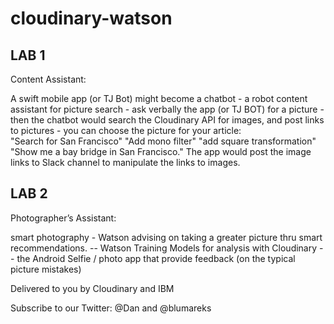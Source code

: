# cloudinary-watson


## LAB 1
Content Assistant: 

A swift mobile app (or TJ Bot) might become a chatbot - a robot content assistant for picture search - 
ask verbally the app (or TJ BOT) for a picture - then the chatbot would search the Cloudinary API for images, 
and post links to pictures - you can choose the picture for your article:   
"Search for San Francisco"  "Add mono filter" "add square transformation"   "Show me a bay bridge in San Francisco."
The app would post the image links to Slack channel to manipulate the links to images.

## LAB 2
Photographer’s Assistant:

smart photography - Watson advising on taking a greater picture thru smart recommendations.
-- Watson Training Models for analysis with Cloudinary
-- the Android Selfie / photo app that provide feedback (on the typical picture mistakes)

Delivered to you by Cloudinary and IBM 

Subscribe to our Twitter: @Dan and @blumareks
